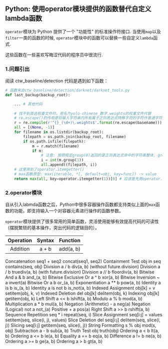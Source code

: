 ## Python: 使用operator模块提供的函数替代自定义lambda函数

`operator`模块为 Python 提供了一个 "功能性" 的标准操作符接口. 当使用`map`以及`filter`一类的函数的时候, `operator`模块中的函数可以替换一些自定义`lambda`函式.

这些函数在一些喜欢写晦涩代码的程序员中很流行.

### 1.问题引出

阅读 ctw_baseline/detection 代码是遇到如下函数：

```python
# 函数来自ctw_baseline/detection/darknet/darknet_tools.py
def last_backup(backup_root):

    ... # 其他代码
    
    # 找不到首选权重文件时，用名为yolo-chinese_数字.weights的权重文件代替
    # re.escape()的作用是将输入字符串内所有属于正则表达式特殊字符的字符作普通字符处理
    r = re.compile(r'^{}_(\d+)\.weights$'.format(re.escape(basename)))
    all = [(None, -1)]
    for filename in os.listdir(backup_root):
        filepath = os.path.join(backup_root, filename)
        if os.path.isfile(filepath):
            m = r.match(filename)
            if m:
                # 注意: 按照规定group(0)返回的是正则表达式命中的字符串整体, group(1)返回其中第一个括号组
                i = int(m.group(1)) 
                all.append((filepath, i))
    # 这里用到了operator.itemgetter()
    # max函数原型: max(iterable, *[, default=obj, key=func]) -> value
    return max(all, key=operator.itemgetter(1))[0] # 应该是先用operator.itemgetter定义的函数key对列表all中
```

### 2.operator模块

自从引入labmda函数之后，Python中很多容器操作函数都支持类似上面的`max`函数的功能，即支持输入一个对容器元素进行操作的函数参数。 

`operator`模块提供了很多常用的简单函数，灵活使用能够有效提高代码的可读性（摆脱繁琐的基本操作，突出代码的逻辑目的）。

| Operation | Syntax | Function |
| :---: | :---: | :---:|
| Addition | a + b | add(a, b) |
Concatenation	seq1 + seq2	concat(seq1, seq2)
Containment Test	obj in seq	contains(seq, obj)
Division	a / b	div(a, b) (without future.division)
Division	a / b	truediv(a, b) (with future.division)
Division	a // b	floordiv(a, b)
Bitwise And	a & b	and_(a, b)
Bitwise Exclusive Or	a ^ b	xor(a, b)
Bitwise Inversion	~ a	invert(a)
Bitwise Or	a b	or_(a, b)
Exponentiation	a ** b	pow(a, b)
Identity	a is b	is_(a, b)
Identity	a is not b	is_not(a, b)
Indexed Assignment	obj[k] = v	setitem(obj, k, v)
Indexed Deletion	del obj[k]	delitem(obj, k)
Indexing	obj[k]	getitem(obj, k)
Left Shift	a << b	lshift(a, b)
Modulo	a % b	mod(a, b)
Multiplication	a * b	mul(a, b)
Negation (Arithmetic)	- a	neg(a)
Negation (Logical)	not a	not_(a)
Positive	+ a	pos(a)
Right Shift	a >> b	rshift(a, b)
Sequence Repetition	seq * i	repeat(seq, i)
Slice Assignment	seq[i:j] = values	setitem(seq, slice(i, j), values)
Slice Deletion	del seq[i:j]	delitem(seq, slice(i, j))
Slicing	seq[i:j]	getitem(seq, slice(i, j))
String Formatting	s % obj	mod(s, obj)
Subtraction	a - b	sub(a, b)
Truth Test	obj	truth(obj)
Ordering	a < b	lt(a, b)
Ordering	a <= b	le(a, b)
Equality	a == b	eq(a, b)
Difference	a != b	ne(a, b)
Ordering	a >= b	ge(a, b)
Ordering	a > b	gt(a, b)


